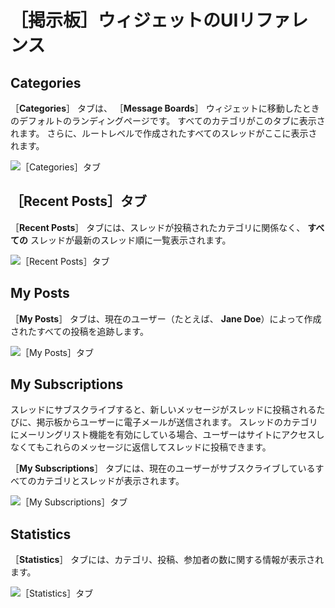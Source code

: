 # ［掲示板］ウィジェットのUIリファレンス

<a name="categories" />

## Categories

［**Categories**］ タブは、 ［**Message Boards**］ ウィジェットに移動したときのデフォルトのランディングページです。 すべてのカテゴリがこのタブに表示されます。 さらに、ルートレベルで作成されたすべてのスレッドがここに表示されます。

![［Categories］タブ](./message-boards-widget-ui-reference/images/04.png)

<a name="recent-posts-tabs" />

## ［Recent Posts］タブ

［**Recent Posts**］ タブには、スレッドが投稿されたカテゴリに関係なく、 **すべての** スレッドが最新のスレッド順に一覧表示されます。

![［Recent Posts］タブ](./message-boards-widget-ui-reference/images/03.png)

<a name="my-posts" />

## My Posts

［**My Posts**］ タブは、現在のユーザー（たとえば、 **Jane Doe**）によって作成されたすべての投稿を追跡します。

![［My Posts］タブ](./message-boards-widget-ui-reference/images/02.png)

<a name="my-subscriptions" />

## My Subscriptions

スレッドにサブスクライブすると、新しいメッセージがスレッドに投稿されるたびに、掲示板からユーザーに電子メールが送信されます。 スレッドのカテゴリにメーリングリスト機能を有効にしている場合、ユーザーはサイトにアクセスしなくてもこれらのメッセージに返信してスレッドに投稿できます。

［**My Subscriptions**］ タブには、現在のユーザーがサブスクライブしているすべてのカテゴリとスレッドが表示されます。

![［My Subscriptions］タブ](./message-boards-widget-ui-reference/images/05.png)

<a name="statistics" />

## Statistics

［**Statistics**］ タブには、カテゴリ、投稿、参加者の数に関する情報が表示されます。

![［Statistics］タブ](./message-boards-widget-ui-reference/images/01.png)
